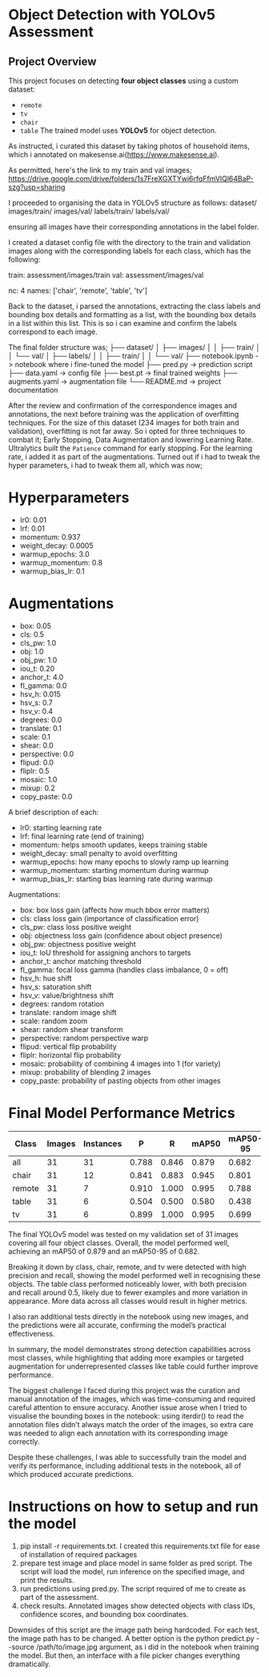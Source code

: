 # Object Detection with YOLOv5 Assessment

## Project Overview
This project focuses on detecting **four object classes** using a custom dataset:
  - `remote`
  - `tv`
  - `chair`
  - `table`
The trained model uses **YOLOv5** for object detection.

As instructed, i curated this dataset by taking photos of household items, which i annotated on makesense.ai(https://www.makesense.ai).

As permitted, here's the link to my train and val images; https://drive.google.com/drive/folders/1s7FreXGXTYwi6rfqFfmVlQl64BaP-szg?usp=sharing

I proceeded to organising the data in YOLOv5 structure as follows:
  dataset/
    images/train/
    images/val/
    labels/train/
    labels/val/
    
ensuring all images have their corresponding annotations in the label folder.

I created a dataset config file with the directory to the train and validation images along with the corresponding labels for each class, which has the following:

  train: assessment/images/train
  val: assessment/images/val

  nc: 4
  names: ['chair', 'remote', 'table', 'tv']

Back to the dataset, i parsed the annotations, extracting the class labels and bounding box details and formatting as a list, with the bounding box details in a list within this list. This is so i can examine and confirm the labels correspond to each image.

The final folder structure was;
├── dataset/
│ ├── images/
│ │ ├── train/
│ │ └── val/
│ ├── labels/
│ │ ├── train/
│ │ └── val/
├── notebook.ipynb -> notebook where i fine-tuned the model
├── pred.py -> prediction script
├── data.yaml -> config file
├── best.pt -> final trained weights
├── augments.yaml -> augmentation file
└── README.md -> project documentation

After the review and confirmation of the correspondence images and annotations, the next before training was the application of overfitting techniques. For the size of this dataset (234 images for both train and validation), overfitting is not far away. So i opted for three techniques to combat it; Early Stopping, Data Augmentation and lowering Learning Rate. Ultralytics built the `Patience` command for early stopping. For the learning rate, i added it as part of the augmentations. Turned out if i had to tweak the hyper parameters, i had to tweak them all, which was now;

# Hyperparameters
* lr0: 0.01
* lrf: 0.01
* momentum: 0.937
* weight\_decay: 0.0005
* warmup\_epochs: 3.0
* warmup\_momentum: 0.8
* warmup\_bias\_lr: 0.1

# Augmentations
* box: 0.05
* cls: 0.5
* cls\_pw: 1.0
* obj: 1.0
* obj\_pw: 1.0
* iou\_t: 0.20
* anchor\_t: 4.0
* fl\_gamma: 0.0
* hsv\_h: 0.015
* hsv\_s: 0.7
* hsv\_v: 0.4
* degrees: 0.0
* translate: 0.1
* scale: 0.1
* shear: 0.0
* perspective: 0.0
* flipud: 0.0
* fliplr: 0.5
* mosaic: 1.0
* mixup: 0.2
* copy\_paste: 0.0

A brief description of each:
* lr0: starting learning rate
* lrf: final learning rate (end of training)
* momentum: helps smooth updates, keeps training stable
* weight\_decay: small penalty to avoid overfitting
* warmup\_epochs: how many epochs to slowly ramp up learning
* warmup\_momentum: starting momentum during warmup
* warmup\_bias\_lr: starting bias learning rate during warmup

Augmentations:
* box: box loss gain (affects how much bbox error matters)
* cls: class loss gain (importance of classification error)
* cls\_pw: class loss positive weight
* obj: objectness loss gain (confidence about object presence)
* obj\_pw: objectness positive weight
* iou\_t: IoU threshold for assigning anchors to targets
* anchor\_t: anchor matching threshold
* fl\_gamma: focal loss gamma (handles class imbalance, 0 = off)
* hsv\_h: hue shift
* hsv\_s: saturation shift
* hsv\_v: value/brightness shift
* degrees: random rotation
* translate: random image shift
* scale: random zoom
* shear: random shear transform
* perspective: random perspective warp
* flipud: vertical flip probability
* fliplr: horizontal flip probability
* mosaic: probability of combining 4 images into 1 (for variety)
* mixup: probability of blending 2 images
* copy\_paste: probability of pasting objects from other images

# Final Model Performance Metrics
| Class  | Images | Instances | P     | R     | mAP50 | mAP50-95 |
| ------ | ------ | --------- | ----- | ----- | ----- | -------- |
| all    | 31     | 31        | 0.788 | 0.846 | 0.879 | 0.682    |
| chair  | 31     | 12        | 0.841 | 0.883 | 0.945 | 0.801    |
| remote | 31     | 7         | 0.910 | 1.000 | 0.995 | 0.788    |
| table  | 31     | 6         | 0.504 | 0.500 | 0.580 | 0.438    |
| tv     | 31     | 6         | 0.899 | 1.000 | 0.995 | 0.699    |

The final YOLOv5 model was tested on my validation set of 31 images covering all four object classes. Overall, the model performed well, achieving an mAP50 of 0.879 and an mAP50-95 of 0.682.

Breaking it down by class, chair, remote, and tv were detected with high precision and recall, showing the model performed well in recognising these objects. The table class performed noticeably lower, with both precision and recall around 0.5, likely due to fewer examples and more variation in appearance. More data across all classes would result in higher metrics.

I also ran additional tests directly in the notebook using new images, and the predictions were all accurate, confirming the model’s practical effectiveness.

In summary, the model demonstrates strong detection capabilities across most classes, while highlighting that adding more examples or targeted augmentation for underrepresented classes like table could further improve performance.

The biggest challenge I faced during this project was the curation and manual annotation of the images, which was time-consuming and required careful attention to ensure accuracy. Another issue arose when I tried to visualise the bounding boxes in the notebook: using iterdir() to read the annotation files didn’t always match the order of the images, so extra care was needed to align each annotation with its corresponding image correctly.

Despite these challenges, I was able to successfully train the model and verify its performance, including additional tests in the notebook, all of which produced accurate predictions.

# Instructions on how to setup and run the model
1. pip install -r requirements.txt. I created this requirements.txt file for ease of installation of required packages
2. prepare test image and place model in same folder as pred script. The script will load the model, run inference on the specified image, and print the results.
3. run predictions using pred.py. The script required of me to create as part of the assessment.
4. check results. Annotated images show detected objects with class IDs, confidence scores, and bounding box coordinates.

Downsides of this script are the image path being hardcoded. For each test, the image path has to be changed. A better option is the python predict.py --source /path/to/image.jpg argument, as i did in the notebook when training the model. But then, an interface with a file picker changes everything dramatically.


